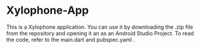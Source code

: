 # Xylophone-App
This is a Xylophone application. You can use it by downloading the .zip file from the repository and opening it an as an Android Studio Project. To read the code, refer to the main.dart and pubspec.yaml .
